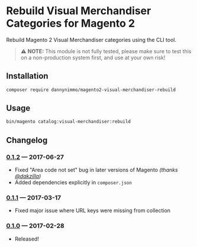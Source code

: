 # Rebuild Visual Merchandiser Categories for Magento 2

Rebuild Magento 2 Visual Merchandiser categories using the CLI tool.

> :warning: **NOTE:** This module is not fully tested, please make sure to test this on a non-production system first, and use at your own risk!

## Installation

```bash
composer require dannynimmo/magento2-visual-merchandiser-rebuild
```

## Usage

```bash
bin/magento catalog:visual-merchandiser:rebuild
```

## Changelog

### [0.1.2](https://github.com/dannynimmo/magento2-visual-merchandiser-rebuild/releases/tag/0.1.2) — 2017-06-27
* Fixed "Area code not set" bug in later versions of Magento _(thanks [@dakzilla](https://github.com/dakzilla))_
* Added dependencies explicitly in `composer.json`

### [0.1.1](https://github.com/dannynimmo/magento2-visual-merchandiser-rebuild/releases/tag/0.1.1) — 2017-03-17
* Fixed major issue where URL keys were missing from collection

### [0.1.0](https://github.com/dannynimmo/magento2-visual-merchandiser-rebuild/releases/tag/0.1.0) — 2017-02-28
* Released!
